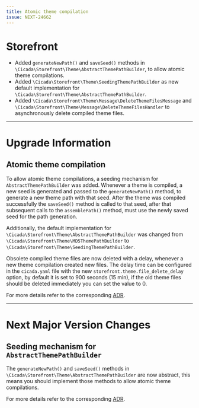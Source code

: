 ```yaml
---
title: Atomic theme compilation
issue: NEXT-24662
---
```

# Storefront
* Added `generateNewPath()` and `saveSeed()` methods  in `\Cicada\Storefront\Theme\AbstractThemePathBuilder`, to allow atomic theme compilations.
* Added `\Cicada\Storefront\Theme\SeedingThemePathBuilder` as new default implementation for `\Cicada\Storefront\Theme\AbstractThemePathBuilder`.
* Added `\Cicada\Storefront\Theme\Message\DeleteThemeFilesMessage` and `\Cicada\Storefront\Theme\Message\DeleteThemeFilesHandler` to asynchronously delete compiled theme files.
___
# Upgrade Information
## Atomic theme compilation

To allow atomic theme compilations, a seeding mechanism for `AbstractThemePathBuilder` was added.
Whenever a theme is compiled, a new seed is generated and passed to the `generateNewPath()` method, to generate a new theme path with that seed.
After the theme was compiled successfully the `saveSeed()` method is called to that seed, after that subsequent calls to the `assemblePath()` method, must use the newly saved seed for the path generation.

Additionally, the default implementation for `\Cicada\Storefront\Theme\AbstractThemePathBuilder` was changed from `\Cicada\Storefront\Theme\MD5ThemePathBuilder` to `\Cicada\Storefront\Theme\SeedingThemePathBuilder`.

Obsolete compiled theme files are now deleted with a delay, whenever a new theme compilation created new files.
The delay time can be configured in the `cicada.yaml` file with the new `storefront.theme.file_delete_delay` option, by default it is set to 900 seconds (15 min), if the old theme files should be deleted immediately you can set the value to 0.

For more details refer to the corresponding [ADR](../../adr/storefront/2023-01-10-atomic-theme-compilation.md).
___
# Next Major Version Changes
## Seeding mechanism for `AbstractThemePathBuilder`

The `generateNewPath()` and `saveSeed()` methods  in `\Cicada\Storefront\Theme\AbstractThemePathBuilder` are now abstract, this means you should implement those methods to allow atomic theme compilations.

For more details refer to the corresponding [ADR](../../adr/storefront/2023-01-10-atomic-theme-compilation.md).
